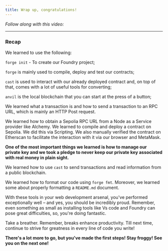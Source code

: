 ```yaml
---
title: Wrap up, congratulations!
---
```


_Follow along with this video:_

---

### Recap

We learned to use the following:

`forge init` - To create our Foundry project;

`forge` is mainly used to compile, deploy and test our contracts;

`cast` is used to interact with our already deployed contract and, on top of that, comes with a lot of useful tools for converting;

`anvil` is the local blockchain that you can start at the press of a button;

We learned what a transaction is and how to send a transaction to an RPC URL, which is mainly an HTTP Post request. 

We learned how to obtain a Sepolia RPC URL from a Node as a Service provider like Alchemy. We learned to compile and deploy a contract on Sepolia. We did this via Scripting. We also manually verified the contract on Etherscan to facilitate the interaction with it via our browser and MetaMask.

**One of the most important things we learned is how to manage our private key and we took a pledge to never keep our private key associated with real money in plain sight.**

We learned how to use `cast` to send transactions and read information from a public blockchain.

We learned how to format our code using `forge fmt`. Moreover, we learned some about properly formatting a `README.md` document.

With these tools in your web development arsenal, you've performed exceptionally well – and yes, you should be incredibly proud. Remember, even something as small as installing tools like Vs code and Foundry can pose great difficulties, so, you're doing fantastic.

Take a breather. Remember, breaks enhance productivity. Till next time, continue to strive for greatness in every line of code you write!

**There's a lot more to go, but you've made the first steps! Stay froggy! See you on the next one!**